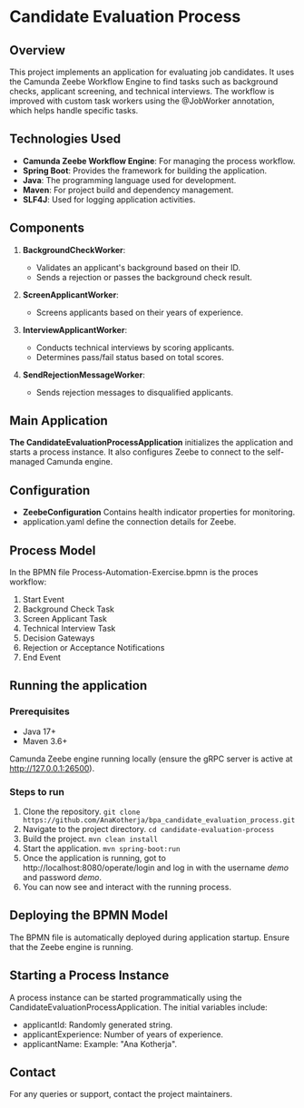 # Candidate Evaluation Process

## Overview
This project implements an application for evaluating job candidates. It uses the Camunda Zeebe Workflow Engine to find tasks such as background checks, applicant screening, and technical interviews.
The workflow is improved with custom task workers using the @JobWorker annotation, which helps handle specific tasks.

## Technologies Used

- **Camunda Zeebe Workflow Engine**: For managing the process workflow.
- **Spring Boot**: Provides the framework for building the application.
- **Java**: The programming language used for development.
- **Maven**: For project build and dependency management.
- **SLF4J**: Used for logging application activities.

## Components

1. **BackgroundCheckWorker**:
    - Validates an applicant's background based on their ID.
    - Sends a rejection or passes the background check result.

2. **ScreenApplicantWorker**:
    - Screens applicants based on their years of experience.

3. **InterviewApplicantWorker**:
    - Conducts technical interviews by scoring applicants.
    - Determines pass/fail status based on total scores.

4. **SendRejectionMessageWorker**:
    - Sends rejection messages to disqualified applicants.

## Main Application

**The CandidateEvaluationProcessApplication** initializes the application and starts a process instance. It also configures Zeebe to connect to the self-managed Camunda engine.

## Configuration
- **ZeebeConfiguration**  Contains health indicator properties for monitoring.
-  application.yaml define the connection details for Zeebe.

## Process Model

In the BPMN file Process-Automation-Exercise.bpmn is the proces workflow:
1. Start Event
2. Background Check Task 
3. Screen Applicant Task
4. Technical Interview Task
5. Decision Gateways
6. Rejection or Acceptance Notifications
7. End Event

## Running the application
### Prerequisites

- Java 17+
- Maven 3.6+

Camunda Zeebe engine running locally (ensure the gRPC server is active at http://127.0.0.1:26500).

### Steps to run
1. Clone the repository.
``` git clone https://github.com/AnaKotherja/bpa_candidate_evaluation_process.git ```
2. Navigate to the project directory. ``` cd candidate-evaluation-process ```
3. Build the project. ``` mvn clean install ```
4. Start the application. ``` mvn spring-boot:run ```
5. Once the application is running, got to http://localhost:8080/operate/login and log in with the username *demo* and password *demo*.
6. You can now see and interact with the running process. 

## Deploying the BPMN Model

The BPMN file is automatically deployed during application startup. Ensure that the Zeebe engine is running.

## Starting a Process Instance

A process instance can be started programmatically using the CandidateEvaluationProcessApplication. The initial variables include:
- applicantId: Randomly generated string.
- applicantExperience: Number of years of experience.
- applicantName: Example: "Ana Kotherja".

## Contact
For any queries or support, contact the project maintainers.